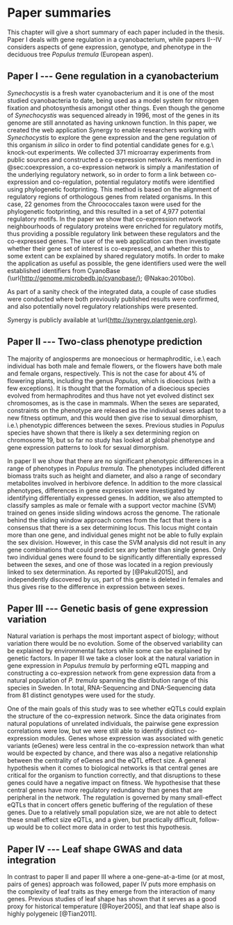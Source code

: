 # Paper summaries

This chapter will give a short summary of each paper included in the thesis.
Paper I deals with gene regulation in a cyanobacterium, while papers II--IV considers aspects of gene expression, genotype, and phenotype in the deciduous tree *Populus tremula* (European aspen).

## Paper I --- Gene regulation in a cyanobacterium

*Synechocystis* is a fresh water cyanobacterium and it is one of the most studied cyanobacteria to date, being used as a model system for nitrogen fixation and photosynthesis amongst other things.
Even though the genome of *Synechocystis* was sequenced already in 1996, most of the genes in its genome are still annotated as having unknown function.
In this paper, we created the web application *Syn*ergy to enable researchers working with *Synechocystis* to explore the gene expression and the gene regulation of this organism *in silico* in order to find potential candidate genes for e.g.\ knock-out experiments.
We collected 371 microarray experiments from public sources and constructed a co-expression network.
As mentioned in @sec:coexpression, a co-expression network is simply a manifestation of the underlying regulatory network, so in order to form a link between co-expression and co-regulation, potential regulatory motifs were identified using phylogenetic footprinting.
This method is based on the alignment of regulatory regions of orthologous genes from related organisms.
In this case, 22 genomes from the Chroococcales taxon were used for the phylogenetic footprinting, and this resulted in a set of 4,977 potential regulatory motifs.
In the paper we show that co-expression network neighbourhoods of regulatory proteins were enriched for regulatory motifs, thus providing a possible regulatory link between these regulators and the co-expressed genes.
The user of the web application can then investigate whether their gene set of interest is co-expressed, and whether this to some extent can be explained by shared regulatory motifs.
In order to make the application as useful as possible, the gene identifiers used were the well established identifiers from CyanoBase (\url{http://genome.microbedb.jp/cyanobase/}; @Nakao:2010bo).

As part of a sanity check of the integrated data, a couple of case studies were conducted where both previously published results were confirmed, and also potentially novel regulatory relationships were presented.

*Syn*ergy is publicly available at \url{http://synergy.plantgenie.org}.

## Paper II --- Two-class phenotype prediction

The majority of angiosperms are monoecious or hermaphroditic, i.e.\ each individual has both male and female flowers, or the flowers have both male and female organs, respectively.
This is not the case for about 4% of flowering plants, including the genus *Populus*, which is dioecious (with a few exceptions).
It is thought that the formation of a dioecious species evolved from hermaphrodites and thus have not yet evolved distinct sex chromosomes, as is the case in mammals.
When the sexes are separated, constraints on the phenotype are released as the individual sexes adapt to a new fitness optimum, and this would then give rise to sexual dimorphism, i.e.\ phenotypic differences between the sexes.
Previous studies in *Populus* species have shown that there is likely a sex determining region on chromosome 19, but so far no study has looked at global phenotype and gene expression patterns to look for sexual dimorphism.

In paper II we show that there are no significant phenotypic differences in a range of phenotypes in *Populus tremula*.
The phenotypes included different biomass traits such as height and diameter, and also a range of secondary metabolites involved in herbivore defence.
In addition to the more classical phenotypes, differences in gene expression were investigated by identifying differentially expressed genes. In addition, we also attempted to classify samples as male or female with a support vector machine (SVM) trained on genes inside sliding windows across the genome.
The rationale behind the sliding window approach comes from the fact that there is a consensus that there is a sex determining locus.
This locus might contain more than one gene, and individual genes might not be able to fully explain the sex division.
However, in this case the SVM analysis did not result in any gene combinations that could predict sex any better than single genes.
Only two individual genes were found to be significantly differentially expressed between the sexes, and one of those was located in a region previously linked to sex determination.
As reported by [@Pakull2015], and independently discovered by us, part of this gene is deleted in females and thus gives rise to the difference in expression between sexes.

## Paper III --- Genetic basis of gene expression variation

Natural variation is perhaps the most important aspect of biology; without variation there would be no evolution.
Some of the observed variability can be explained by environmental factors while some can be explained by genetic factors.
In paper III we take a closer look at the natural variation in gene expression in *Populus tremula* by performing eQTL mapping and constructing a co-expression network from gene expression data from a natural population of *P.
tremula* spanning the distribution range of this species in Sweden.
In total, RNA-Sequencing and DNA-Sequencing data from 81 distinct genotypes were used for the study.

One of the main goals of this study was to see whether eQTLs could explain the structure of the co-expression network.
Since the data originates from natural populations of unrelated individuals, the pairwise gene expression correlations were low, but we were still able to identify distinct co-expression modules.
Genes whose expression was associated with genetic variants (eGenes) were less central in the co-expression network than what would be expected by chance, and there was also a negative relationship between the centrality of eGenes and the eQTL effect size.
A general hypothesis when it comes to biological networks is that central genes are critical for the organism to function correctly, and that disruptions to these genes could have a negative impact on fitness.
We hypothesise that these central genes have more regulatory redundancy than genes that are peripheral in the network.
The regulation is governed by many small-effect eQTLs that in concert offers genetic buffering of the regulation of these genes.
Due to a relatively small population size, we are not able to detect these small effect size eQTLs, and a given, but practically difficult, follow-up would be to collect more data in order to test this hypothesis.

## Paper IV --- Leaf shape GWAS and data integration

In contrast to paper II and paper III where a one-gene-at-a-time (or at most, pairs of genes) approach was followed, paper IV puts more emphasis on the complexity of leaf traits as they emerge from the interaction of many genes.
Previous studies of leaf shape has shown that it serves as a good proxy for historical temperature [@Royer2005], and that leaf shape also is highly polygeneic [@Tian2011].
